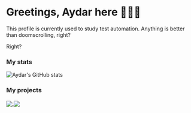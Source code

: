 # Greetings, Aydar here 👋👋👋

This profile is currently used to study test automation. Anything is better than doomscrolling, right?

Right?

### My stats
![Aydar's GitHub stats](https://github-readme-stats.vercel.app/api?username=aydarium&show_icons=true&theme=blueberry&hide=issues) 

### My projects
<a href="https://github.com/aydarium/ibs-ui-tests">
  <img align="center" src="https://github-readme-stats.vercel.app/api/pin/?username=aydarium&repo=ibs-ui-tests&theme=blueberry" />
</a> <a href="https://github.com/aydarium/reqres-api-tests">
  <img align="center" src="https://github-readme-stats.vercel.app/api/pin/?username=aydarium&repo=reqres-api-tests&theme=blueberry" />
</a>

<!--
**aydarium/aydarium** is a ✨ _special_ ✨ repository because its `README.md` (this file) appears on your GitHub profile.

Here are some ideas to get you started:

- 🔭 I’m currently working on ...
- 🌱 I’m currently learning ...
- 👯 I’m looking to collaborate on ...
- 🤔 I’m looking for help with ...
- 💬 Ask me about ...
- 📫 How to reach me: ...
- 😄 Pronouns: ...
- ⚡ Fun fact: ...
-->
